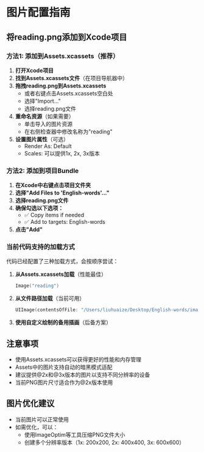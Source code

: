 # 图片配置指南

## 将reading.png添加到Xcode项目

### 方法1: 添加到Assets.xcassets（推荐）

1. **打开Xcode项目**
2. **找到Assets.xcassets文件**（在项目导航器中）
3. **拖拽reading.png到Assets.xcassets**
   - 或者右键点击Assets.xcassets空白处
   - 选择"Import..."
   - 选择reading.png文件
4. **重命名资源**（如果需要）
   - 单击导入的图片资源
   - 在右侧检查器中修改名称为"reading"
5. **设置图片属性**（可选）
   - Render As: Default
   - Scales: 可以提供1x, 2x, 3x版本

### 方法2: 添加到项目Bundle

1. **在Xcode中右键点击项目文件夹**
2. **选择"Add Files to 'English-words'..."**
3. **选择reading.png文件**
4. **确保勾选以下选项：**
   - ✅ Copy items if needed
   - ✅ Add to targets: English-words
5. **点击"Add"**

### 当前代码支持的加载方式

代码已经配置了三种加载方式，会按顺序尝试：

1. **从Assets.xcassets加载**（性能最佳）
   ```swift
   Image("reading")
   ```

2. **从文件路径加载**（当前可用）
   ```swift
   UIImage(contentsOfFile: "/Users/liuhuaize/Desktop/English-words/image/reading.png")
   ```

3. **使用自定义绘制的备用插画**（后备方案）

## 注意事项

- 使用Assets.xcassets可以获得更好的性能和内存管理
- Assets中的图片支持自动的暗黑模式适配
- 建议提供@2x和@3x版本的图片以支持不同分辨率的设备
- 当前PNG图片尺寸适合作为@2x版本使用

## 图片优化建议

- 当前图片可以正常使用
- 如需优化，可以：
  - 使用ImageOptim等工具压缩PNG文件大小
  - 创建多个分辨率版本（1x: 200x200, 2x: 400x400, 3x: 600x600）
